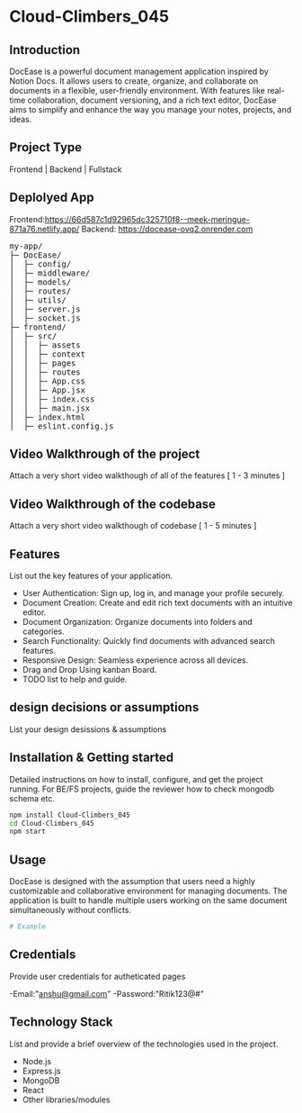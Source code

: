 # Cloud-Climbers_045


## Introduction
DocEase is a powerful document management application inspired by Notion Docs. It allows users to create, organize, and collaborate on documents in a flexible, user-friendly environment. With features like real-time collaboration, document versioning, and a rich text editor, DocEase aims to simplify and enhance the way you manage your notes, projects, and ideas.

## Project Type
Frontend | Backend | Fullstack

## Deplolyed App
Frontend:https://66d587c1d92965dc325710f8--meek-meringue-871a76.netlify.app/
Backend: https://docease-ovq2.onrender.com


<pre>
my-app/
├─ DocEase/
│  ├─ config/
│  ├─ middleware/
│  ├─ models/
│  ├─ routes/
│  ├─ utils/
│  ├─ server.js
│  ├─ socket.js
├─ frontend/
│  ├─ src/
│  │  ├─ assets
│  │  ├─ context
│  │  ├─ pages
│  │  ├─ routes
│  │  ├─ App.css
│  │  ├─ App.jsx
│  │  ├─ index.css
│  │  ├─ main.jsx
│  ├─ index.html
│  ├─ eslint.config.js
</pre>




## Video Walkthrough of the project
Attach a very short video walkthough of all of the features [ 1 - 3 minutes ]

## Video Walkthrough of the codebase
Attach a very short video walkthough of codebase [ 1 - 5 minutes ]

## Features
List out the key features of your application.

- User Authentication: Sign up, log in, and manage your profile securely.
- Document Creation: Create and edit rich text documents with an intuitive editor.
- Document Organization: Organize documents into folders and categories.
- Search Functionality: Quickly find documents with advanced search features.
- Responsive Design: Seamless experience across all devices.
- Drag and Drop Using kanban Board.
- TODO list to help and guide.

## design decisions or assumptions
List your design desissions & assumptions

## Installation & Getting started
Detailed instructions on how to install, configure, and get the project running. For BE/FS projects, guide the reviewer how to check mongodb schema etc.

```bash
npm install Cloud-Climbers_045
cd Cloud-Climbers_045
npm start
```

## Usage
DocEase is designed with the assumption that users need a highly customizable and collaborative environment for managing documents. The application is built to handle multiple users working on the same document simultaneously without conflicts.

```bash
# Example
```


## Credentials
Provide user credentials for autheticated pages

-Email:"anshu@gmail.com"
-Password:"Ritik123@#"


## Technology Stack
List and provide a brief overview of the technologies used in the project.

- Node.js
- Express.js
- MongoDB
- React
- Other libraries/modules
